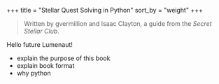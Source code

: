 +++
title = "Stellar Quest Solving in Python"
sort_by = "weight"
+++

> Written by gvermillion and Isaac Clayton, a guide from the *Secret Stellar Club*.

Hello future Lumenaut!

- explain the purpose of this book
- explain book format
- why python
